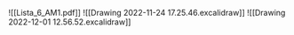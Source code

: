 ![[Lista_6_AM1.pdf]]
![[Drawing 2022-11-24 17.25.46.excalidraw]]
![[Drawing 2022-12-01 12.56.52.excalidraw]]
